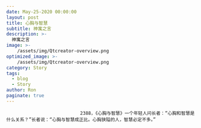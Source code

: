 ```yaml
---
date: May-25-2020 00:00:00
layout: post
title: 心胸与智慧
subtitle: 神寓之言
description: >-
  神寓之言
image: >-
    /assets/img/Qtcreator-overview.png
optimized_image: >-
    /assets/img/Qtcreator-overview.png
category: Story
tags:
  - blog
  - Story
author: Ron
paginate: true
---
```


							　　2388，《心胸与智慧》一个年轻人问长者：“心胸和智慧是什么关系？”长者说：“心胸与智慧成正比。心胸狭隘的人，智慧必定不多。”
							
							
						